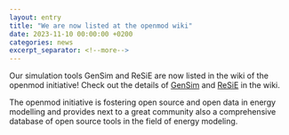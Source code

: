 ```yaml
---
layout: entry
title: "We are now listed at the openmod wiki"
date: 2023-11-10 00:00:00 +0200
categories: news
excerpt_separator: <!--more-->
---
```


Our simulation tools GenSim and ReSiE are now listed in the wiki of the openmod initiative!
Check out the details of [GenSim](https://wiki.openmod-initiative.org/wiki/QuaSi_-_GenSim) and [ReSiE](https://wiki.openmod-initiative.org/wiki/QuaSi_-_ReSiE) in the wiki.

The openmod initiative is fostering open source and open data in energy modelling and provides next to a great community also a comprehensive database of open source tools in the field of energy modeling. 
